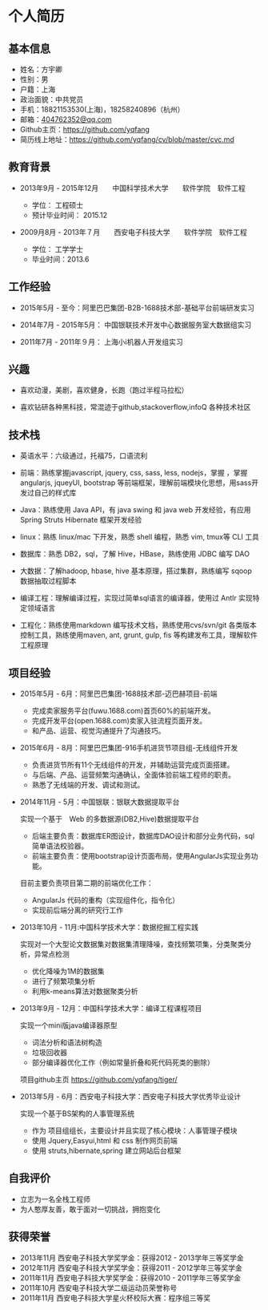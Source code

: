 个人简历
========

## 基本信息

- 姓名：方宇卿
- 性别：男
- 户籍：上海
- 政治面貌：中共党员
- 手机：18821153530(上海)，18258240896（杭州）
- 邮箱：404762352@qq.com
- Github主页：https://github.com/yqfang
- 简历线上地址：https://github.com/yqfang/cv/blob/master/cvc.md
 
## 教育背景

- 2013年9月 - 2015年12月　　中国科学技术大学　　软件学院　软件工程

    - 学位：  工程硕士
    - 预计毕业时间： 2015.12
 
- 2009月8月 - 2013年７月　　西安电子科技大学　　软件学院　软件工程

    - 学位：   工学学士
    - 毕业时间：2013.6

## 工作经验

- 2015年5月 - 至今：阿里巴巴集团-B2B-1688技术部-基础平台前端研发实习

- 2014年7月 - 2015年5月： 中国银联技术开发中心数据服务室大数据组实习

- 2011年7月 - 2011年９月： 上海小i机器人开发组实习

## 兴趣

- 喜欢动漫，美剧，喜欢健身，长跑（跑过半程马拉松）

- 喜欢钻研各种黑科技，常混迹于github,stackoverflow,infoQ 各种技术社区

## 技术栈

- 英语水平：六级通过，托福75，口语流利

- 前端：熟练掌握javascript, jquery, css, sass, less, nodejs，掌握 ，掌握angularjs, jqueyUI, bootstrap 等前端框架，理解前端模块化思想，用sass开发过自己的样式库

- Java：熟练使用 Java API，有 java swing 和 java web 开发经验，有应用 Spring Struts Hibernate 框架开发经验

- linux：熟练 linux/mac 下开发，熟悉 shell 编程，熟悉 vim, tmux等 CLI 工具

- 数据库：熟悉 DB2，sql，了解 Hive，HBase，熟练使用 JDBC 编写 DAO

- 大数据：了解hadoop, hbase, hive 基本原理，搭过集群，熟练编写 sqoop 数据抽取过程脚本

- 编译工程：理解编译过程，实现过简单sql语言的编译器，使用过 Antlr 实现特定领域语言

- 工程化：熟练使用markdown 编写技术文档，熟练使用cvs/svn/git 各类版本控制工具，熟练使用maven, ant, grunt, gulp, fis 等构建发布工具，理解软件工程原理

## 项目经验

- 2015年5月 - 6月：阿里巴巴集团-1688技术部-迈巴赫项目-前端

    - 完成卖家服务平台(fuwu.1688.com)首页60%的前端开发。
	- 完成开发平台(open.1688.com)卖家入驻流程页面开发。
	- 和产品、运营、视觉沟通提升了沟通技巧。

- 2015年6月 - 8月：阿里巴巴集团-916手机进货节项目组-无线组件开发

    - 负责进货节所有11个无线组件的开发，并辅助运营完成页面搭建。
	- 与后端、产品、运营频繁沟通确认，全面体验前端工程师的职责。
	- 熟悉了无线端的开发、调试和测试。

- 2014年11月 - 5月：中国银联：银联大数据提取平台

    实现一个基于　Web 的多数据源(DB2,Hive)数据提取平台

    - 后端主要负责：数据库ER图设计，数据库DAO设计和部分业务代码，sql简单语法校验器。
    - 前端主要负责：使用bootstrap设计页面布局，使用AngularJs实现业务功能。

    目前主要负责项目第二期的前端优化工作：

    - AngularJs 代码的重构（实现组件化，指令化）
    - 实现前后端分离的研究行工作

- 2013年10月 - 11月:中国科学技术大学：数据挖掘工程实践

    实现对一个大型论文数据集对数据集清理降噪，查找频繁项集，分类聚类分析，异常点检测

    - 优化降噪为1M的数据集
    - 进行了频繁项集分析
    - 利用k-means算法对数据聚类分析

- 2013年9月 - 12月：中国科学技术大学：编译工程课程项目

    实现一个mini版java编译器原型
  
    - 词法分析和语法树构造
    - 垃圾回收器
    - 部分编译器优化工作（例如常量折叠和死代码死类的删除）

    项目github主页 https://github.com/yqfang/tiger/

- 2013年5月 - 6月：西安电子科技大学：西安电子科技大学优秀毕业设计 

    实现一个基于BS架构的人事管理系统

    - 作为 项目组组长，主要设计并且实现了核心模块：人事管理子模块
    - 使用 Jquery,Easyui,html 和 css 制作网页前端
    - 使用 struts,hibernate,spring 建立网站后台框架


## 自我评价

- 立志为一名全栈工程师
- 为人憨厚友善，敢于面对一切挑战，拥抱变化

## 获得荣誉

- 2013年11月  西安电子科技大学奖学金：获得2012 - 2013学年三等奖学金
- 2012年11月  西安电子科技大学奖学金：获得2011 - 2012学年三等奖学金
- 2011年11月  西安电子科技大学奖学金：获得2010 - 2011学年三等奖学金
- 2011年10月  西安电子科技大学二级运动员荣誉称号
- 2011年11月  西安电子科技大学星火杯校际大赛：程序组三等奖